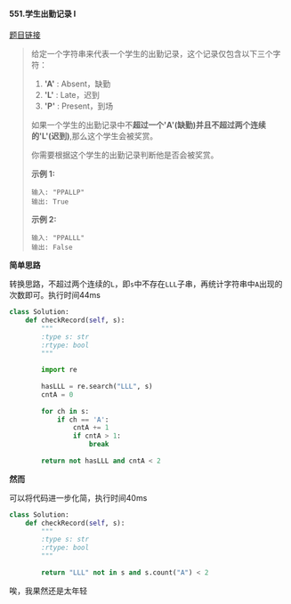 #### 551.学生出勤记录 I
[题目链接](https://leetcode-cn.com/problems/student-attendance-record-i/)
> 给定一个字符串来代表一个学生的出勤记录，这个记录仅包含以下三个字符：
>
> 1. **'A'** : Absent，缺勤
> 2. **'L'** : Late，迟到
> 3. **'P'** : Present，到场
>
> 如果一个学生的出勤记录中不**超过一个'A'(缺勤)**并且**不超过两个连续的'L'(迟到)**,那么这个学生会被奖赏。
>
> 你需要根据这个学生的出勤记录判断他是否会被奖赏。
>
> **示例 1:**
>
> ```
> 输入: "PPALLP"
> 输出: True
> ```
>
> **示例 2:**
>
> ```
> 输入: "PPALLL"
> 输出: False
> ```

**简单思路**

转换思路，不超过两个连续的```L```，即```s```中不存在```LLL```子串，再统计字符串中```A```出现的次数即可。执行时间44ms

```python
class Solution:
    def checkRecord(self, s):
        """
        :type s: str
        :rtype: bool
        """
        
        import re
        
        hasLLL = re.search("LLL", s)
        cntA = 0
        
        for ch in s:
            if ch == 'A':
                cntA += 1
                if cntA > 1:
                    break
        
        return not hasLLL and cntA < 2
```

**然而**

可以将代码进一步化简，执行时间40ms

```python
class Solution:
    def checkRecord(self, s):
        """
        :type s: str
        :rtype: bool
        """
        
        return "LLL" not in s and s.count("A") < 2
```

唉，我果然还是太年轻